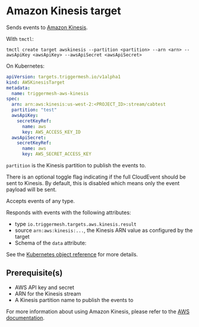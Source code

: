 # Amazon Kinesis target

Sends events to [Amazon Kinesis](https://aws.amazon.com/kinesis/).

With `tmctl`:

```
tmctl create target awskinesis --partition <partition> --arn <arn> --awsApiKey <awsApiKey> --awsApiSecret <awsApiSecret>
```

On Kubernetes:

```yaml
apiVersion: targets.triggermesh.io/v1alpha1
kind: AWSKinesisTarget
metadata:
  name: triggermesh-aws-kinesis
spec:
  arn: arn:aws:kinesis:us-west-2:<PROJECT_ID>:stream/cabtest
  partition: "test"
  awsApiKey:
    secretKeyRef:
      name: aws
      key: AWS_ACCESS_KEY_ID
  awsApiSecret:
    secretKeyRef:
      name: aws
      key: AWS_SECRET_ACCESS_KEY
```

`partition` is the Kinesis partition to publish the events to.

There is an optional toggle flag indicating if the full CloudEvent should be sent
to Kinesis. By default, this is disabled which means only the event payload
will be sent.

Accepts events of any type.

Responds with events with the following attributes:

* type `io.triggermesh.targets.aws.kinesis.result`
* source `arn:aws:kinesis:...`, the Kinesis ARN value as configured by the target
* Schema of the `data` attribute: []()

See the [Kubernetes object reference](../../reference/targets/#targets.triggermesh.io/v1alpha1.AWSKinesisTarget) for more details.

## Prerequisite(s)

- AWS API key and secret
- ARN for the Kinesis stream
- A Kinesis partition name to publish the events to

For more information about using Amazon Kinesis, please refer to the [AWS documentation][docs].

[ce]: https://cloudevents.io/
[docs]: https://docs.aws.amazon.com/kinesis/
[ce-jsonformat]: https://github.com/cloudevents/spec/blob/v1.0/json-format.md
